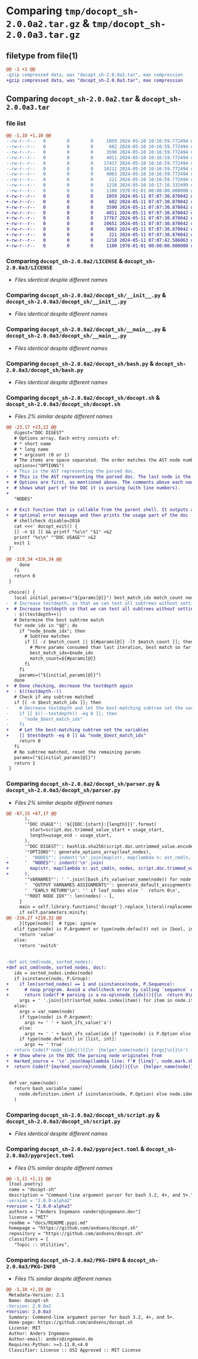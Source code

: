 # Comparing `tmp/docopt_sh-2.0.0a2.tar.gz` & `tmp/docopt_sh-2.0.0a3.tar.gz`

## filetype from file(1)

```diff
@@ -1 +1 @@
-gzip compressed data, was "docopt_sh-2.0.0a2.tar", max compression
+gzip compressed data, was "docopt_sh-2.0.0a3.tar", max compression
```

## Comparing `docopt_sh-2.0.0a2.tar` & `docopt_sh-2.0.0a3.tar`

### file list

```diff
@@ -1,10 +1,10 @@
--rw-r--r--   0        0        0     1059 2024-05-10 10:16:59.772494 docopt_sh-2.0.0a2/LICENSE
--rw-r--r--   0        0        0      602 2024-05-10 10:16:59.772494 docopt_sh-2.0.0a2/docopt_sh/__init__.py
--rw-r--r--   0        0        0     3590 2024-05-10 10:16:59.772494 docopt_sh-2.0.0a2/docopt_sh/__main__.py
--rw-r--r--   0        0        0     4011 2024-05-10 10:16:59.772494 docopt_sh-2.0.0a2/docopt_sh/bash.py
--rw-r--r--   0        0        0    17437 2024-05-10 10:16:59.772494 docopt_sh-2.0.0a2/docopt_sh/docopt.sh
--rw-r--r--   0        0        0    10211 2024-05-10 10:16:59.772494 docopt_sh-2.0.0a2/docopt_sh/parser.py
--rw-r--r--   0        0        0     9063 2024-05-10 10:16:59.772494 docopt_sh-2.0.0a2/docopt_sh/script.py
--rw-r--r--   0        0        0      221 2024-05-10 10:16:59.772494 docopt_sh-2.0.0a2/docs/README.pypi.md
--rw-r--r--   0        0        0     1218 2024-05-10 10:17:10.332499 docopt_sh-2.0.0a2/pyproject.toml
--rw-r--r--   0        0        0     1100 1970-01-01 00:00:00.000000 docopt_sh-2.0.0a2/PKG-INFO
+-rw-r--r--   0        0        0     1059 2024-05-11 07:07:30.870042 docopt_sh-2.0.0a3/LICENSE
+-rw-r--r--   0        0        0      602 2024-05-11 07:07:30.870042 docopt_sh-2.0.0a3/docopt_sh/__init__.py
+-rw-r--r--   0        0        0     3590 2024-05-11 07:07:30.870042 docopt_sh-2.0.0a3/docopt_sh/__main__.py
+-rw-r--r--   0        0        0     4011 2024-05-11 07:07:30.870042 docopt_sh-2.0.0a3/docopt_sh/bash.py
+-rw-r--r--   0        0        0    17767 2024-05-11 07:07:30.870042 docopt_sh-2.0.0a3/docopt_sh/docopt.sh
+-rw-r--r--   0        0        0    10651 2024-05-11 07:07:30.870042 docopt_sh-2.0.0a3/docopt_sh/parser.py
+-rw-r--r--   0        0        0     9063 2024-05-11 07:07:30.870042 docopt_sh-2.0.0a3/docopt_sh/script.py
+-rw-r--r--   0        0        0      221 2024-05-11 07:07:30.870042 docopt_sh-2.0.0a3/docs/README.pypi.md
+-rw-r--r--   0        0        0     1218 2024-05-11 07:07:42.586063 docopt_sh-2.0.0a3/pyproject.toml
+-rw-r--r--   0        0        0     1100 1970-01-01 00:00:00.000000 docopt_sh-2.0.0a3/PKG-INFO
```

### Comparing `docopt_sh-2.0.0a2/LICENSE` & `docopt_sh-2.0.0a3/LICENSE`

 * *Files identical despite different names*

### Comparing `docopt_sh-2.0.0a2/docopt_sh/__init__.py` & `docopt_sh-2.0.0a3/docopt_sh/__init__.py`

 * *Files identical despite different names*

### Comparing `docopt_sh-2.0.0a2/docopt_sh/__main__.py` & `docopt_sh-2.0.0a3/docopt_sh/__main__.py`

 * *Files identical despite different names*

### Comparing `docopt_sh-2.0.0a2/docopt_sh/bash.py` & `docopt_sh-2.0.0a3/docopt_sh/bash.py`

 * *Files identical despite different names*

### Comparing `docopt_sh-2.0.0a2/docopt_sh/docopt.sh` & `docopt_sh-2.0.0a3/docopt_sh/docopt.sh`

 * *Files 2% similar despite different names*

```diff
@@ -23,17 +23,22 @@
   digest="DOC DIGEST"
   # Options array. Each entry consists of:
   # * short name
   # * long name
   # * argcount (0 or 1)
   # The items are space separated. The order matches the AST node numbering
   options=("OPTIONS")
-  # This is the AST representing the parsed doc.
+  # This is the AST representing the parsed doc. The last node is the root.
+  # Options are first, as mentioned above. The comments above each node is
+  # shows what part of the DOC it is parsing (with line numbers).
+
   "NODES"
 
+  # Exit function that is callable from the parent shell. It outputs an
+  # optional error message and then prints the usage part of the doc
   # shellcheck disable=2016
   cat <<<' docopt_exit() {
   [[ -n $1 ]] && printf "%s\n" "$1" >&2
   printf "%s\n" ""DOC USAGE"" >&2
   exit 1
 }'
 
@@ -319,34 +324,34 @@
     done
   fi
   return 0
 }
 
 choice() {
   local initial_params=("${params[@]}") best_match_idx match_count node_idx
-  # Increase testdepth, so that we can test all subtrees without setting variables
+  # Increase testdepth so that we can test all subtrees without setting variables
   : $((testdepth++))
   # Determine the best subtree match
   for node_idx in "$@"; do
     if "node_$node_idx"; then
       # Subtree matches
       if [[ -z $match_count || ${#params[@]} -lt $match_count ]]; then
         # More params consumed than last iteration, best match so far
         best_match_idx=$node_idx
         match_count=${#params[@]}
       fi
     fi
     params=("${initial_params[@]}")
   done
+  # Done checking, decrease the testdepth again
+  : $((testdepth--))
   # Check if any subtree matched
   if [[ -n $best_match_idx ]]; then
-    # Decrease testdepth and let the best-matching subtree set the variables
-    if [[ $((--testdepth)) -eq 0 ]]; then
-      "node_$best_match_idx"
-    fi
+    # Let the best-matching subtree set the variables
+    [[ $testdepth -eq 0 ]] && "node_$best_match_idx"
     return 0
   fi
   # No subtree matched, reset the remaining params
   params=("${initial_params[@]}")
   return 1
 }
```

### Comparing `docopt_sh-2.0.0a2/docopt_sh/parser.py` & `docopt_sh-2.0.0a3/docopt_sh/parser.py`

 * *Files 2% similar despite different names*

```diff
@@ -67,15 +67,17 @@
       ),
       '"DOC USAGE"': '${{DOC:{start}:{length}}}'.format(
         start=script.doc.trimmed_value_start + usage_start,
         length=usage_end - usage_start,
       ),
       '"DOC DIGEST"': hashlib.sha256(script.doc.untrimmed_value.encode('utf-8')).hexdigest()[0:5],
       '"OPTIONS"': generate_options_array(leaf_nodes),
-      '  "NODES"': indent('\n'.join(map(str, map(lambda n: ast_cmd(n, nodes), nodes))), level=1),
+      '  "NODES"': indent('\n'.join(
+        map(str, map(lambda n: ast_cmd(n, nodes, script.doc.trimmed_value), nodes))), level=1
+      ),
       '"VARNAMES"': ' '.join([bash_ifs_value(var_name(node)) for node in leaf_nodes]),
       '  "OUTPUT VARNAMES ASSIGNMENTS"': generate_default_assignments(leaf_nodes),
       '  "EARLY RETURN"\n': '' if leaf_nodes else '  return 0\n',
       '"ROOT NODE IDX"': len(nodes) - 1,
     }
     main = self.library.functions['docopt'].replace_literal(replacements)
     if self.parameters.minify:
@@ -216,27 +218,32 @@
     }[type(node)]  # type: ignore
   elif type(node) is P.Argument or type(node.default) not in [bool, int]:
     return 'value'
   else:
     return 'switch'
 
 
-def ast_cmd(node, sorted_nodes):
+def ast_cmd(node, sorted_nodes, doc):
   idx = sorted_nodes.index(node)
   if isinstance(node, P.Group):
+    if len(sorted_nodes) == 1 and isinstance(node, P.Sequence):
+      # noop program. Avoid a shellcheck error by calling `sequence` without params
+      return Code(f'# parsing is a no-op\nnode_{idx}(){{\n  return 0\n}}\n')
     args = ' '.join([str(sorted_nodes.index(item)) for item in node.items])
   else:
     args = var_name(node)
     if type(node) is P.Argument:
       args += ' ' + bash_ifs_value('a')
     else:
       args += ' ' + bash_ifs_value(idx if type(node) is P.Option else f'a:{node.ident}')
     if type(node.default) in [list, int]:
       args += ' true'
-  return Code(f'node_{idx}(){{\n  {helper_name(node)} {args}\n}}\n')
+  # Show where in the DOC the parsing node originates from
+  marked_source = '\n'.join(map(lambda line: f'# {line}', node.mark.show(doc).split('\n')))
+  return Code(f'{marked_source}\nnode_{idx}(){{\n  {helper_name(node)} {args}\n}}\n')
 
 
 def var_name(node):
   return bash_variable_name(
     node.definition.ident if isinstance(node, P.Option) else node.ident
   )
```

### Comparing `docopt_sh-2.0.0a2/docopt_sh/script.py` & `docopt_sh-2.0.0a3/docopt_sh/script.py`

 * *Files identical despite different names*

### Comparing `docopt_sh-2.0.0a2/pyproject.toml` & `docopt_sh-2.0.0a3/pyproject.toml`

 * *Files 0% similar despite different names*

```diff
@@ -1,11 +1,11 @@
 [tool.poetry]
 name = "docopt-sh"
 description = "Command-line argument parser for bash 3.2, 4+, and 5+."
-version = "2.0.0-alpha2"
+version = "2.0.0-alpha3"
 authors = ["Anders Ingemann <anders@ingemann.de>"]
 license = "MIT"
 readme = "docs/README.pypi.md"
 homepage = "https://github.com/andsens/docopt.sh"
 repository = "https://github.com/andsens/docopt.sh"
 classifiers = [
   "Topic :: Utilities",
```

### Comparing `docopt_sh-2.0.0a2/PKG-INFO` & `docopt_sh-2.0.0a3/PKG-INFO`

 * *Files 1% similar despite different names*

```diff
@@ -1,10 +1,10 @@
 Metadata-Version: 2.1
 Name: docopt-sh
-Version: 2.0.0a2
+Version: 2.0.0a3
 Summary: Command-line argument parser for bash 3.2, 4+, and 5+.
 Home-page: https://github.com/andsens/docopt.sh
 License: MIT
 Author: Anders Ingemann
 Author-email: anders@ingemann.de
 Requires-Python: >=3.11.0,<4.0
 Classifier: License :: OSI Approved :: MIT License
```

